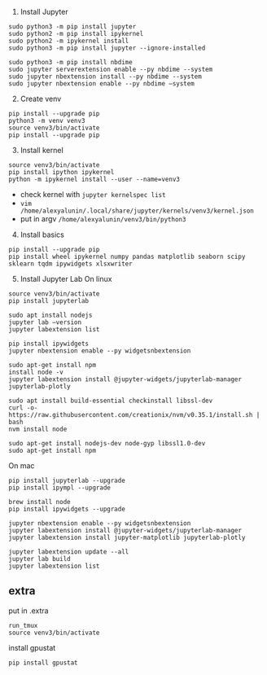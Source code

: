 
1. Install Jupyter
```
sudo python3 -m pip install jupyter 
sudo python2 -m pip install ipykernel
sudo python2 -m ipykernel install
sudo python3 -m pip install jupyter --ignore-installed

sudo python3 -m pip install nbdime
sudo jupyter serverextension enable --py nbdime --system
sudo jupyter nbextension install --py nbdime --system
sudo jupyter nbextension enable --py nbdime —system
```

2. Create venv
```
pip install --upgrade pip
python3 -m venv venv3
source venv3/bin/activate
pip install --upgrade pip
```


3. Install kernel
```
source venv3/bin/activate
pip install ipython ipykernel
python -m ipykernel install --user --name=venv3
```
- check kernel with `jupyter kernelspec list`
- `vim /home/alexyalunin/.local/share/jupyter/kernels/venv3/kernel.json`
- put in argv `/home/alexyalunin/venv3/bin/python3`


4. Install basics
```
pip install --upgrade pip
pip install wheel ipykernel numpy pandas matplotlib seaborn scipy sklearn tqdm ipywidgets xlsxwriter
```

5. Install Jupyter Lab
On linux
```
source venv3/bin/activate
pip install jupyterlab

sudo apt install nodejs
jupyter lab —version
jupyter labextension list

pip install ipywidgets
jupyter nbextension enable --py widgetsnbextension

sudo apt-get install npm
install node -v
jupyter labextension install @jupyter-widgets/jupyterlab-manager jupyterlab-plotly

sudo apt install build-essential checkinstall libssl-dev
curl -o- https://raw.githubusercontent.com/creationix/nvm/v0.35.1/install.sh | bash
nvm install node

sudo apt-get install nodejs-dev node-gyp libssl1.0-dev
sudo apt-get install npm
```
On mac
```
pip install jupyterlab --upgrade
pip install ipympl --upgrade

brew install node
pip install ipywidgets --upgrade

jupyter nbextension enable --py widgetsnbextension
jupyter labextension install @jupyter-widgets/jupyterlab-manager
jupyter labextension install jupyter-matplotlib jupyterlab-plotly

jupyter labextension update --all 
jupyter lab build 
jupyter labextension list
```

## extra
put in .extra
```
run_tmux
source venv3/bin/activate
```

install gpustat

 `pip install gpustat`
